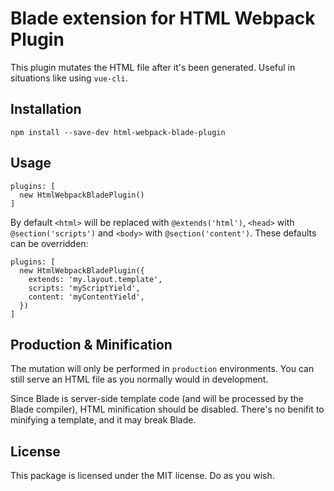 # Blade extension for HTML Webpack Plugin

This plugin mutates the HTML file after it's been generated. Useful in situations like using `vue-cli`.

## Installation

```
npm install --save-dev html-webpack-blade-plugin
```

## Usage

```
plugins: [
  new HtmlWebpackBladePlugin()
]
```

By default `<html>` will be replaced with `@extends('html')`, `<head>` with `@section('scripts')` and `<body>` with `@section('content')`. These defaults can be overridden:

```
plugins: [
  new HtmlWebpackBladePlugin({
    extends: 'my.layout.template',
    scripts: 'myScriptYield',
    content: 'myContentYield',
  })
]
```

## Production & Minification

The mutation will only be performed in `production` environments. You can still serve an HTML file as you normally would in development.

Since Blade is server-side template code (and will be processed by the Blade compiler), HTML minification should be disabled. There's no benifit to minifying a template, and it may break Blade.

## License

This package is licensed under the MIT license. Do as you wish.
